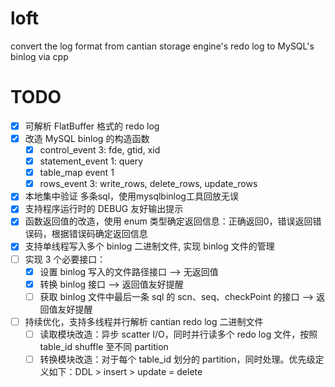 # loft
convert the log format from cantian storage engine's redo log to MySQL's binlog via cpp

# TODO
- [x] 可解析 FlatBuffer 格式的 redo log
- [x] 改造 MySQL binlog 的构造函数
  - [x] control_event 3: fde, gtid, xid
  - [x] statement_event 1: query
  - [x] table_map event 1
  - [x] rows_event 3: write_rows, delete_rows, update_rows 
- [x] 本地集中验证 多条sql，使用mysqlbinlog工具回放无误
- [x] 支持程序运行时的 DEBUG 友好输出提示
- [x] 函数返回值的改造，使用 enum 类型确定返回信息：正确返回0，错误返回错误码，根据错误码确定返回信息
- [x] 支持单线程写入多个 binlog 二进制文件, 实现 binlog 文件的管理
- [ ] 实现 3 个必要接口：
  - [x] 设置 binlog 写入的文件路径接口 ——> 无返回值
  - [x] 转换 binlog 接口 ——> 返回值友好提醒
  - [ ] 获取 binlog 文件中最后一条 sql 的 scn、seq、checkPoint 的接口 ——> 返回值友好提醒
- [ ] 持续优化，支持多线程并行解析 cantian redo log 二进制文件
  - [ ] 读取模块改造：异步 scatter I/O，同时并行读多个 redo log 文件，按照 table_id shuffle 至不同 partition
  - [ ] 转换模块改造：对于每个 table_id 划分的 partition，同时处理。优先级定义如下：DDL > insert > update = delete
